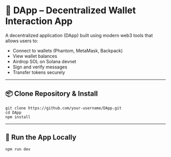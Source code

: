 # 🧩 DApp – Decentralized Wallet Interaction App

A decentralized application (DApp) built using modern web3 tools that allows users to:

- Connect to wallets (Phantom, MetaMask, Backpack)
- View wallet balances
- Airdrop SOL on Solana devnet
- Sign and verify messages
- Transfer tokens securely

---

## 📦 Clone Repository & Install

```
git clone https://github.com/your-username/DApp.git
cd DApp
npm install
```

---

## 🚀 Run the App Locally

```
npm run dev
```

